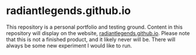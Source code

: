 # radiantlegends.github.io
This repository is a personal portfolio and testing ground. Content in this repository will display on the website, [radiantlegends.github.io](radiantlegends.github.io). Please note that this is not a finished product, and it likely never will be. There will always be some new experiment I would like to run.
